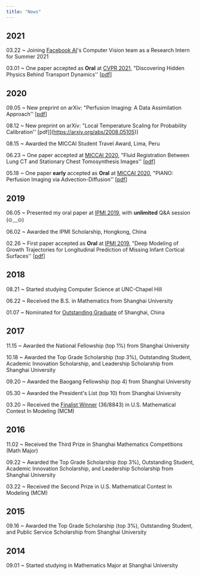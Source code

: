 ```yaml
---
title: "News"  
---
```

## 2021

03.22 ~ Joining [Facebook AI](https://ai.facebook.com/)'s Computer Vision team as a Research Intern for Summer 2021

03.01 ~ One paper accepted as **Oral** at [CVPR 2021](http://cvpr2021.thecvf.com/), "Discovering Hidden Physics Behind Transport Dynamics'' [[pdf](https://arxiv.org/abs/2011.12222)]

## 2020
09.05 ~ New preprint on arXiv: "Perfusion Imaging: A Data Assimilation Approach'' [[pdf](https://arxiv.org/abs/2009.02796)]

08.12 ~ New preprint on arXiv: "Local Temperature Scaling for Probability Calibration'' [pdf]](https://arxiv.org/abs/2008.05105)]

08.15 ~ Awarded the MICCAI Student Travel Award, Lima, Peru

06.23 ~ One paper accepted at [MICCAI 2020](https://www.miccai2020.org/en/), "Fluid Registration Between Lung CT and Stationary Chest Tomosynthesis Images'' [[pdf](https://link.springer.com/chapter/10.1007/978-3-030-59716-0_30)]

05.18 ~ One paper **early** accepted as **Oral** at [MICCAI 2020](https://www.miccai2020.org/en/), "PIANO: Perfusion Imaging via Advection-Diffusion'' [[pdf](https://link.springer.com/chapter/10.1007/978-3-030-59728-3_67)]

## 2019
06.05 ~ Presented my oral paper at [IPMI 2019](https://ipmi2019.cse.ust.hk/), with **unlimited** Q&A session (⊙﹏⊙)

06.02 ~ Awarded the IPMI Scholarship, Hongkong, China

02.26 ~ First paper accepted as **Oral** at [IPMI 2019](https://ipmi2019.cse.ust.hk/), "Deep Modeling of Growth Trajectories for Longitudinal Prediction of Missing Infant Cortical Surfaces'' [[pdf](https://link.springer.com/chapter/10.1007/978-3-030-20351-1_21)]


## 2018

08.21 ~ Started studying Computer Science at UNC-Chapel Hill

06.22 ~ Received the B.S. in Mathematics from Shanghai University

01.07 ~ Nominated for [Outstanding Graduate](https://www.scicol.shu.edu.cn/__local/7/A5/39/4310660762B7B033C3C90B5D53C_09CF64F1_1BD5E.pdf) of Shanghai, China


## 2017
11.15 ~ Awarded the National Fellowship (top 1\%) from Shanghai University

10.18 ~ Awarded the Top Grade Scholarship (top 3\%), Outstanding Student, Academic Innovation Scholarship, and Leadership Scholarship from Shanghai University

09.20 ~ Awarded the Baogang Fellowship (top 4) from Shanghai University

05.30 ~ Awarded the President's List (top 10) from Shanghai University

03.20 ~ Received the [Finalist Winner](http://www.jwc.shu.edu.cn/info/1016/16121.htm) (36/8843) in U.S. Mathematical Contest In Modeling (MCM)


## 2016

11.02 ~ Received the Third Prize in Shanghai Mathematics Competitions (Math Major)

09.22 ~ Awarded the Top Grade Scholarship (top 3\%), Outstanding Student, Academic Innovation Scholarship, and Leadership Scholarship from Shanghai University

03.22 ~ Received the Second Prize in U.S. Mathematical Contest In Modeling (MCM)

## 2015

09.16 ~ Awarded the Top Grade Scholarship (top 3\%), Outstanding Student, and Public Service Scholarship from Shanghai University


## 2014

09.01 ~ Started studying in Mathematics Major at Shanghai University
